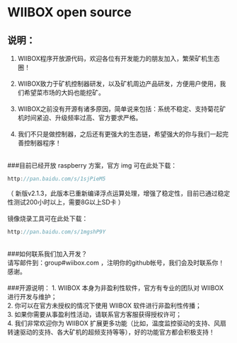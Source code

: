 WIIBOX open source
==============================
说明：
------------------------------
1. WIIBOX程序开放源代码，欢迎各位有开发能力的朋友加入，繁荣矿机生态圈！<br/><br/>
2. WIIBOX致力于矿机控制器研发，以及矿机周边产品研发，方便用户使用，我们希望菜市场的大妈也能挖矿。<br/><br/>
3. WIIBOX之前没有开源有诸多原因，简单说来包括：系统不稳定、支持菊花矿机时间紧迫、升级频率过高、官方要求严格。<br/><br/>
4. 我们不只是做控制器，之后还有更强大的生态链，希望强大的你与我们一起完善控制器程序！<br/><br/>

###目前已经开放 raspberry 方案，官方 img 可在此处下载：<br/>
```ObjectiveC
http://pan.baidu.com/s/1sjPieM5
```
（ 新版v2.1.3，此版本已重新编译浮点运算处理，增强了稳定性，目前已通过稳定性测试200小时以上，需要8G以上SD卡 ）<br/>
<br/>
   镜像烧录工具可在此处下载：<br/>
```ObjectiveC
http://pan.baidu.com/s/1mgshP9Y
```
<br/>
###如何联系我们加入开发？<br/>
请写邮件到：group#wiibox.com ，注明你的github帐号，我们会及时联系你！感谢。<br/><br/>
###开源说明：
1. WIIBOX 本身为非盈利性软件，官方有专业的团队对 WIIBOX 进行开发与维护；<br/>
2. 你可以在官方未授权的情况下使用 WIIBOX 软件进行非盈利性传播；<br/>
3. 如果你需要从事盈利性活动，请联系官方客服获得授权许可；<br/>
4. 我们非常欢迎你为 WIIBOX 扩展更多功能（比如，温度监控驱动的支持、风扇转速驱动的支持、各大矿机的超频支持等等），好的功能官方都会积极支持！<br/>
